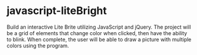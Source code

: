 # javascript-liteBright
Build an interactive Lite Brite utilizing JavaScript and jQuery. The project will be a grid of elements that change color when clicked, then have the ability to blink.  When complete, the user will be able to draw a picture with multiple colors using the program.
